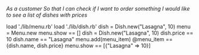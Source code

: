 *As a customer
So that I can check if I want to order something
I would like to see a list of dishes with prices*

load './lib/menu.rb'
load './lib/dish.rb'
dish = Dish.new("Lasagna", 10)
menu = Menu.new
menu.show == []
dish = Dish.new("Lasagna", 10)
dish.price == 10
dish.name == "Lasagna"
menu.add(menu_item)
@menu_item == {dish.name, dish.price}
menu.show == [{"Lasagna" => 10}]
